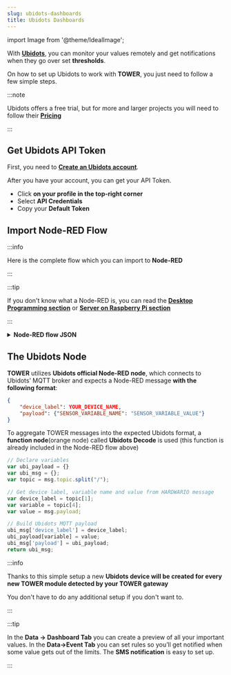 ```yaml
---
slug: ubidots-dashboards
title: Ubidots Dashboards
---
```

import Image from '@theme/IdealImage';

With [**Ubidots**](https://ubidots.com), you can monitor your values remotely and get notifications when they go over set **thresholds**.

On how to set up Ubidots to work with **TOWER**, you just need to follow a few simple steps.

:::note

Ubidots offers a free trial, but for more and larger projects you will need to follow their [**Pricing**](https://ubidots.com/pricing)

:::

## Get Ubidots API Token

First, you need to [**Create an Ubidots account**](https://industrial.ubidots.com/accounts/signup_industrial/).

After you have your account, you can get your API Token.
- Click **on your profile in the top-right corner**
- Select **API Credentials**
- Copy your **Default Token**

## Import Node-RED Flow

:::info

Here is the complete flow which you can import to **Node-RED**

:::

:::tip

If you don't know what a Node-RED is, you can read the [**Desktop Programming section**](../desktop-programming/about-playground.md) or [**Server on Raspberry Pi section**](../server-raspberry-pi/index.md)

:::

<details><summary><b>Node-RED flow JSON</b></summary>
<p>

:::tip

You can change the `YOUR-TOKEN-HERE` on highlighted line for your **Default Token** here or after import in the GUI by clicking on the **blue Ubidots node**

:::

```json showLineNumbers
[
   {
      "id":"6c6622f5.06be2c",
      "type":"mqtt in",
      "z":"2c41a2bd.aa36ae",
      "name":"",
      "topic":"node/#",
      "qos":"2",
      "broker":"29fba84a.b2af58",
      "x":70,
      "y":40,
      "wires":[
         [
            "f3036e8f.15107"
         ]
      ]
   },
   {
      "id":"f3036e8f.15107",
      "type":"function",
      "z":"2c41a2bd.aa36ae",
      "name":"Ubidots Decode",
      "func":"// Declare variables\nvar ubi_payload = {}\nvar ubi_msg = {};\nvar topic = msg.topic.split(\"/\");\n\n// Get device label, variable name and value from HARDWARIO message\nvar device_label = topic[1];\nvar variable = topic[4];\nvar value = msg.payload;\n\n// Build Ubidots MQTT payload\nubi_msg['device_label'] = device_label;\nubi_payload[variable] = value;\nubi_msg['payload'] = ubi_payload;\nreturn ubi_msg;",
      "outputs":1,
      "noerr":0,
      "x":280,
      "y":40,
      "wires":[
         [
            "3ae188a9.accc48"
         ]
      ]
   },
   {
      "id":"3ae188a9.accc48",
      "type":"ubidots_out",
      "z":"2c41a2bd.aa36ae",
      "name":"",
      // highlight-next-line
      "token":"YOUR-TOKEN-HERE",
      "label_device":"",
      "device_label":"",
      "tier":"educational",
      "x":530,
      "y":40,
      "wires":[

      ]
   },
   {
      "id":"29fba84a.b2af58",
      "type":"mqtt-broker",
      "z":"",
      "broker":"127.0.0.1",
      "port":"1883",
      "clientid":"",
      "usetls":false,
      "compatmode":true,
      "keepalive":"60",
      "cleansession":true,
      "birthTopic":"",
      "birthQos":"0",
      "birthPayload":"",
      "willTopic":"",
      "willQos":"0",
      "willPayload":""
   }
]
```

</p>
</details>

## The Ubidots Node

**TOWER** utilizes **Ubidots official Node-RED node**, which connects to Ubidots’ MQTT broker and expects a Node-RED message **with the following format**:

```json showLineNumbers
{
    "device_label": YOUR_DEVICE_NAME,
    "payload": {"SENSOR_VARIABLE_NAME": "SENSOR_VARIABLE_VALUE"}
}
```

To aggregate TOWER messages into the expected Ubidots format, a **function node**(orange node) called **Ubidots Decode** is used (this function is already included in the Node-RED flow above)

```js showLineNumbers
// Declare variables
var ubi_payload = {}
var ubi_msg = {};
var topic = msg.topic.split("/");

// Get device label, variable name and value from HARDWARIO message
var device_label = topic[1];
var variable = topic[4];
var value = msg.payload;

// Build Ubidots MQTT payload
ubi_msg['device_label'] = device_label;
ubi_payload[variable] = value;
ubi_msg['payload'] = ubi_payload;
return ubi_msg;
```

:::info

Thanks to this simple setup a new **Ubidots device will be created for every new TOWER module detected by your TOWER gateway**

You don't have to do any additional setup if you don't want to.

:::

:::tip

In the **Data -> Dashboard Tab** you can create a preview of all your important values. In the **Data->Event Tab** you can set rules so you’ll get notified when some value gets out of the limits. The **SMS notification** is easy to set up.

:::
